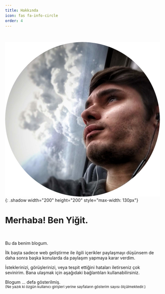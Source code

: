 ```yaml
---
title: Hakkında
icon: fas fa-info-circle
order: 4
---
```


<br>

![Ben](/media/about/bne.png){: .shadow width="200" height="200" style="max-width: 130px"}

<h1 class="text-center">Merhaba! Ben Yiğit.</h1>

<br>

Bu da benim blogum.

İlk başta sadece web geliştirme ile ilgili içerikler paylaşmayı düşünsem de daha sonra başka konularda da paylaşım yapmaya karar verdim.

İsteklerinizi, görüşlerinizi, veya tespit ettiğini hataları iletirseniz çok sevinirim. Bana ulaşmak için aşağıdaki bağlantıları kullanabilirsiniz.

<div class="text-center" style="font-size: 3rem;">
    <a href="https://github.com/ygtadk" data-toggle="tooltip" data-placement="top" title="GitHub" target="_blank"><i class="fab fa-github"></i></a>
    <a href="https://www.linkedin.com/in/yi%C4%9Fit-adak-3a5a33202" data-toggle="tooltip" data-placement="top" title="LinkedIn" target="_blank"><i class="fab fa-linkedin"></i></a>
    <a href="https://t.me/ygtadk" data-toggle="tooltip" data-placement="top" title="Telegram" target="_blank"><i class="fab fa-telegram"></i></a>
    <a href=" mailto:ygtadk100@gmail.com?body=Merhaba%20Yi%C4%9Fit!" data-toggle="tooltip" data-placement="top" title="E-Posta" target="_blank"><i class="fas fa-envelope"></i></a>
</div>


<div class="text-center text-muted pt-5 mt-5"> Blogum <span id="visits">...</span> defa gösterilmiş.<br><sup data-toggle="tooltip" data-placement="bottom" title="Yani sayfaları her yenilediğinizde sayı artmaktadır 😃">(Ne yazık ki özgün kullanıcı girişleri yerine sayfaların gösterim sayısı ölçülmektedir.)</sup> </div>

